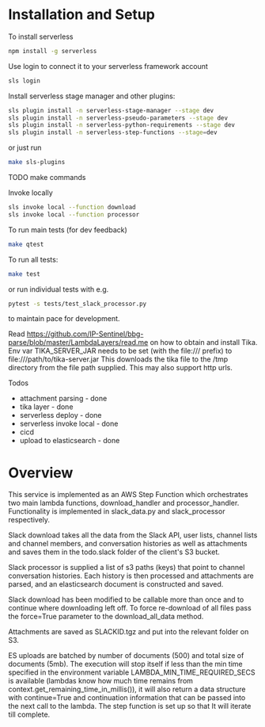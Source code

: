 # Installation and Setup
To install serverless

``` bash
npm install -g serverless
```

Use login to connect it to your serverless framework account
``` bash
sls login
```

Install serverless stage manager and other plugins:

``` bash
sls plugin install -n serverless-stage-manager --stage dev
sls plugin install -n serverless-pseudo-parameters --stage dev
sls plugin install -n serverless-python-requirements --stage dev
sls plugin install -n serverless-step-functions --stage=dev

```
or just run
``` sh
make sls-plugins
```
TODO make commands

Invoke locally
``` bash
sls invoke local --function download
sls invoke local --function processor
```

To run main tests (for dev feedback)
``` sh
make qtest
```

To run all tests:
``` sh
make test
```

or run individual tests with e.g.
``` sh
pytest -s tests/test_slack_processor.py
```
to maintain pace for development.

Read https://github.com/IP-Sentinel/bbg-parse/blob/master/LambdaLayers/read.me on how to obtain and install Tika. Env var TIKA_SERVER_JAR needs to be set (with the file:/// prefix) to file:///path/to/tika-server.jar
This downloads the tika file to the /tmp directory from the file path supplied. This may also support http urls.

Todos
- attachment parsing - done
- tika layer - done
- serverless deploy - done
- serverless invoke local - done
- cicd
- upload to elasticsearch - done


# Overview
This service is implemented as an AWS Step Function which orchestrates two main lambda functions, download_handler and
processor_handler. Functionality is implemented in slack_data.py and slack_processor respectively.

Slack download takes all the data from the Slack API, user lists, channel lists and channel members, and conversation
histories as well as attachments and saves them in the todo.slack folder of the client's S3 bucket.

Slack processor is supplied a list of s3 paths (keys) that point to channel conversation histories. Each history is then
processed and attachments are parsed, and an elasticsearch document is constructed and saved.


Slack download has been modified to be callable more than once and to continue where downloading left off. To force
re-download of all files pass the force=True parameter to the download_all_data method.


Attachments are saved as SLACKID.tgz and put into the relevant folder on S3.


ES uploads are batched by number of documents (500) and total size of documents (5mb).
The execution will stop itself if less than the min time specified in the environment variable LAMBDA_MIN_TIME_REQUIRED_SECS is available (lambdas know how much time remains from context.get_remaining_time_in_millis()), it will also return a data structure with continue=True and continuation information that can be passed into the next call to the lambda. The step function is set up so that It will iterate till complete.
